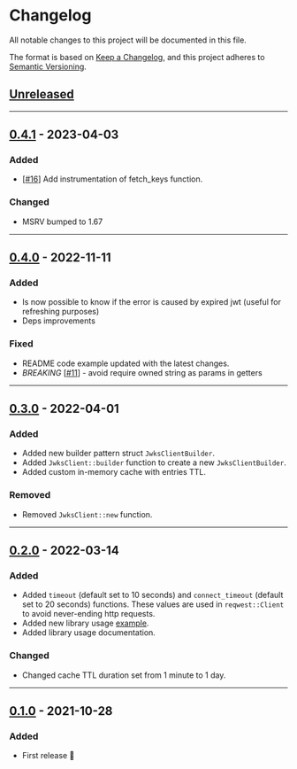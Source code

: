 # Changelog

All notable changes to this project will be documented in this file.

The format is based on [Keep a Changelog](https://keepachangelog.com/en/1.0.0/),
and this project adheres to [Semantic Versioning](https://semver.org/spec/v2.0.0.html).

## [Unreleased]

---

## [0.4.1] - 2023-04-03

### Added

- [[#16](https://github.com/primait/jwks_client/pull/16)] Add instrumentation of fetch_keys function.

### Changed

- MSRV bumped to 1.67

---

## [0.4.0] - 2022-11-11

### Added

- Is now possible to know if the error is caused by expired jwt (useful for refreshing purposes)
- Deps improvements

### Fixed

- README code example updated with the latest changes.
- *BREAKING* [[#11](https://github.com/primait/jwks_client/issues/11)] - avoid require owned string as params in getters 

---

## [0.3.0] - 2022-04-01

### Added

- Added new builder pattern struct `JwksClientBuilder`.
- Added `JwksClient::builder` function to create a new `JwksClientBuilder`.
- Added custom in-memory cache with entries TTL.  

### Removed

- Removed `JwksClient::new` function.

---

## [0.2.0] - 2022-03-14

### Added

- Added `timeout` (default set to 10 seconds) and `connect_timeout` (default set to 20 seconds) functions. These values 
  are used in `reqwest::Client` to avoid never-ending http requests.
- Added new library usage [example](./examples/get_jwks.rs).
- Added library usage documentation.

### Changed

- Changed cache TTL duration set from 1 minute to 1 day.

---

## [0.1.0] - 2021-10-28

### Added

- First release 🎉

[Unreleased]: https://github.com/primait/jwks_client/compare/0.4.1...HEAD
[0.4.1]: https://github.com/primait/jwks_client/compare/0.4.0...0.4.1
[0.4.0]: https://github.com/primait/jwks_client/compare/0.3.0...0.4.0
[0.3.0]: https://github.com/primait/jwks_client/compare/0.2.0...0.3.0
[0.2.0]: https://github.com/primait/jwks_client/compare/0.1.0...0.2.0
[0.1.0]: https://github.com/primait/jwks_client/releases/tag/0.1.0
